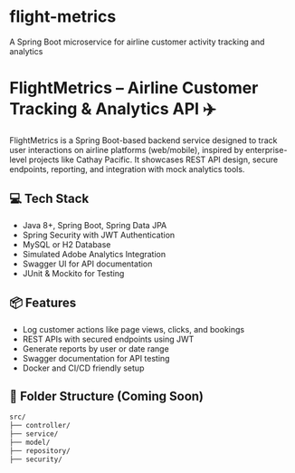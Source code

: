 # flight-metrics
A Spring Boot microservice for airline customer activity tracking and analytics
# FlightMetrics – Airline Customer Tracking & Analytics API ✈️

FlightMetrics is a Spring Boot-based backend service designed to track user interactions on airline platforms (web/mobile), inspired by enterprise-level projects like Cathay Pacific. It showcases REST API design, secure endpoints, reporting, and integration with mock analytics tools.

## 💻 Tech Stack
- Java 8+, Spring Boot, Spring Data JPA
- Spring Security with JWT Authentication
- MySQL or H2 Database
- Simulated Adobe Analytics Integration
- Swagger UI for API documentation
- JUnit & Mockito for Testing

## 📦 Features
- Log customer actions like page views, clicks, and bookings
- REST APIs with secured endpoints using JWT
- Generate reports by user or date range
- Swagger documentation for API testing
- Docker and CI/CD friendly setup

## 📂 Folder Structure (Coming Soon)
```bash
src/
├── controller/
├── service/
├── model/
├── repository/
├── security/
